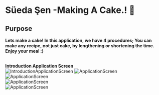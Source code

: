 # Süeda Şen -Making A Cake.!  🎂

## Purpose

**Lets make a cake! In this application, we have 4 procedures; You can make any recipe, not just cake, by lengthening or shortening the time.** <br/>
**Enjoy your meal :)** <br/> 
<br/>

**Introduction Application Screen** <br/>
![IntroductionApplicationScreen](https://i.hizliresim.com/0VuS3r.png) 
![ApplicationScreen](https://i.hizliresim.com/k5NKWg.png)<br/>
![ApplicationScreen](https://i.hizliresim.com/4UlgJp.png)<br/>
![ApplicationScreen](https://i.hizliresim.com/3bEjDX.png)<br/>
![ApplicationScreen](https://i.hizliresim.com/oW1OgQ.png)<br/>
